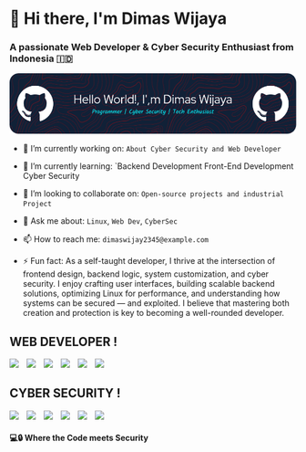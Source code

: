 # 👋 Hi there, I'm Dimas Wijaya
### A passionate **Web Developer** & **Cyber Security Enthusiast** from Indonesia 🇮🇩




![Dimas-2007](./github-header-image.png)

- 🔭 I’m currently working on: `About Cyber Security and Web Developer`
- 🌱 I’m currently learning: `Backend Development 
Front-End Development 
Cyber Security 

- 👯 I’m looking to collaborate on: `Open-source projects and industrial Project`
- 💬 Ask me about: `Linux`, `Web Dev`, `CyberSec`
- 📫 How to reach me: `dimaswijay2345@example.com`


- ⚡ Fun fact: As a self-taught developer, I thrive at the intersection of frontend design, backend logic, system customization, and cyber security. I enjoy crafting user interfaces, building scalable backend solutions, optimizing Linux for performance, and understanding how systems can be secured — and exploited. I believe that mastering both creation and protection is key to becoming a well-rounded developer.

## WEB DEVELOPER !
<p align=left>
<img src="https://img.shields.io/badge/VSCode-0078D4?style=for-the-badge&logo=visual%20studio%20code&logoColor=white" style="margin-right:10px;" />
<img src="https://img.shields.io/badge/HTML5-E34F26?style=for-the-badge&logo=html5&logoColor=white" style="margin-right:10px;" />
<img src="https://img.shields.io/badge/JavaScript-323330?style=for-the-badge&logo=javascript&logoColor=F7DF1E" style="margin-right:10px;"/>
<img src="https://img.shields.io/badge/CSS3-1572B6?style=for-the-badge&logo=css3&logoColor=white" style="margin-right:10px;"/>
<img src="https://img.shields.io/badge/PHP-777BB4?style=for-the-badge&logo=php&logoColor=white" style="margin-right:10px;"/>
<img src="https://img.shields.io/badge/Python-FFD43B?style=for-the-badge&logo=python&logoColor=blue" style="margin-right:10px;" />
</p>

## CYBER SECURITY !

<p align="left">
  <img src="https://img.shields.io/badge/Kali_Linux-268BEE?style=for-the-badge&logo=kalilinux&logoColor=white" style="margin-right:10px;" />
  <img src="https://img.shields.io/badge/Pop!_OS-48B9C7?style=for-the-badge&logo=popos&logoColor=white" style="margin-right:10px;" />
  <img src="https://img.shields.io/badge/Nmap-3980D7?style=for-the-badge&logo=nmap&logoColor=white" style="margin-right:10px;" />
  <img src="https://img.shields.io/badge/John_The_Ripper-E63946?style=for-the-badge&logoColor=white" style="margin-right:10px;" />
  <img src="https://img.shields.io/badge/Metasploit-202020?style=for-the-badge&logo=metasploit&logoColor=white" style="margin-right:10px;" />
  <img src="https://img.shields.io/badge/HashCat-964B00?style=for-the-badge&logo=gnupg&logoColor=white" style="margin-right:10px;" />
</p>





#### 💻🔒 Where the **Code** meets **Security**


